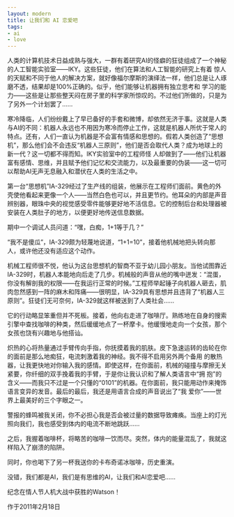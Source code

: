 ```yaml
---
layout: modern
title: 让我们和 AI 恋爱吧
tags:
- ai
- love
---
```


人类的计算机技术日益成熟与强大，一群有着研究AI的怪癖的狂徒组成了一个神秘的人工智能实验室——IKY。这些狂徒，他们在算法和人工智能的研究上有着 惊人的天赋和不同于他人的解决方案，就好像福尔摩斯的演绎法一样，他们总是让人琢磨不透，结果却是100%正确的。似乎，他们能够让机器拥有独立思考和 学习的能力——这些是让那些整天闷在房子里的科学家所惊叹的。不过他们所做的，只是为了另外一个计划罢了……

寒冷降临，人们纷纷戴上了早已备好的手套和微博，却依然无济于事。这就是人类与AI的不同：机器人永远也不用因为寒冷而停止工作，这就是机器人所优于常人的特点。还有，人们一直认为机器是不会富有情感和思想的。假若人类创造了“思想机”，那么他们会不会违反“机器人三原则”，他们是否会取代人类？成为地球上的新一代？这一切都不得而知。IKY实验室中的工程师怪 人却做到了——他们让机器富有感情、思维，并且赋予他们记忆和交流能力，以及最重要的伪装——这一切可以帮助AI无声无息融入和潜伏在人类的生活之中。

第一台“思想机”IA-329经过了生产线的组装，他展示在工程师们面前。黄色的外壳使他看起来更像一个人——当然白色也可以，并且更节约。他耳朵的内部是声音辨别器，眼珠中央的视觉感受零件能够更好地不活信息。它的控制后台和处理器被安装在人类肚子的地方，以便更好地传送信息数据。

期中一个调试人员问道：“嘿，白痴，1+1等于几？”

“我不是傻瓜”，IA-329颇为轻蔑地说道，“1+1=10”，接着他机械地把头转向那人，或许他还没有适应这个动作。

机械工程师很不悦，他认为这台思想机的智商不亚于幼儿园小朋友。当他试图靠近IA-329时，机器人本能地向后走了几步。机械般的声音从他的嘴中迸发：“混蛋，你没有解剖我的权限——在我运行正常的时候。”工程师举起锤子向机器人砸去，肌肉忽然感到一阵的麻木和阵痛——很明显，IA-329具有思想并且违背了“机器人三原则”。狂徒们无可奈何，IA-329就这样被送到了人类社会……

它的行动略显笨重但并不死板。接着，他向右走进了咖啡厅。熟练地在自身的搜索引擎中查找咖啡的种类，然后缓缓地点了一杯摩卡。他缓慢地走向一个女孩，那个女孩也饶有兴趣地与他搭讪。

炽热的心将热量通过手臂传向手指，你抚摸着我的肌肤。皮下急速运转的齿轮在你的面前是那么地痴狂，电流刺激着我的神经。我不得不启用另外两个备用 的散热器，让我更快地对你输入我的感情。即使这样，在你面前，机械的碰撞与摩擦无关紧要，你纤细的双手挽着我的手臂，于是你让我认识和了解人类语言中“拥 抱”的含义——而我只不过是一个只懂的“0101”的机器。在你面前，我只能用动作来掩饰语言变异的发音。最后的最后，我还是用语言合成的声音说出了“我 爱你”——世界上最美好的三个字眼之一。

警报的蜂鸣被我关闭，你不必担心我是否会被过量的数据导致瘫痪。当座上的灯光照向我们，我也感受到体内的电流不断地跳跃……

之后，我握着咖啡杯，将略苦的咖啡一饮而尽。突然，体内的能量混乱了，我就这样陷入了崩溃的陷阱。

同时，你也喝下了另一杯我送你的卡布奇诺冰咖啡，历史重演。

没错，我们都是AI，我们是有思维的AI，让我们和AI恋爱吧……


纪念在情人节人机大战中获胜的Watson！

作于2011年2月18日
